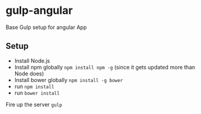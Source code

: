 # gulp-angular
Base Gulp setup for angular App

## Setup
* Install Node.js
* Install npm globally `npm install npm -g` (since it gets updated more than Node does)
* Install bower globally `npm install -g bower`
* run `npm install`
* run `bower install`

Fire up the server `gulp`


